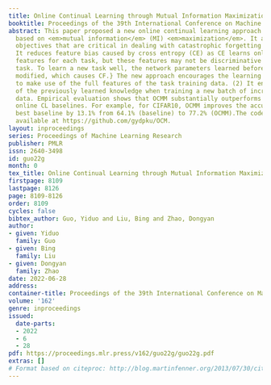 ```yaml
---
title: Online Continual Learning through Mutual Information Maximization
booktitle: Proceedings of the 39th International Conference on Machine Learning
abstract: This paper proposed a new online continual learning approach called OCMM
  based on <em>mutual information</em> (MI) <em>maximization</em>. It achieves two
  objectives that are critical in dealing with catastrophic forgetting (CF). {\color{black}(1)
  It reduces feature bias caused by cross entropy (CE) as CE learns only discriminative
  features for each task, but these features may not be discriminative for another
  task. To learn a new task well, the network parameters learned before have to be
  modified, which causes CF.} The new approach encourages the learning of each task
  to make use of the full features of the task training data. (2) It encourages preservation
  of the previously learned knowledge when training a new batch of incrementally arriving
  data. Empirical evaluation shows that OCMM substantially outperforms the latest
  online CL baselines. For example, for CIFAR10, OCMM improves the accuracy of the
  best baseline by 13.1% from 64.1% (baseline) to 77.2% (OCMM).The code is publicly
  available at https://github.com/gydpku/OCM.
layout: inproceedings
series: Proceedings of Machine Learning Research
publisher: PMLR
issn: 2640-3498
id: guo22g
month: 0
tex_title: Online Continual Learning through Mutual Information Maximization
firstpage: 8109
lastpage: 8126
page: 8109-8126
order: 8109
cycles: false
bibtex_author: Guo, Yiduo and Liu, Bing and Zhao, Dongyan
author:
- given: Yiduo
  family: Guo
- given: Bing
  family: Liu
- given: Dongyan
  family: Zhao
date: 2022-06-28
address:
container-title: Proceedings of the 39th International Conference on Machine Learning
volume: '162'
genre: inproceedings
issued:
  date-parts:
  - 2022
  - 6
  - 28
pdf: https://proceedings.mlr.press/v162/guo22g/guo22g.pdf
extras: []
# Format based on citeproc: http://blog.martinfenner.org/2013/07/30/citeproc-yaml-for-bibliographies/
---
```

